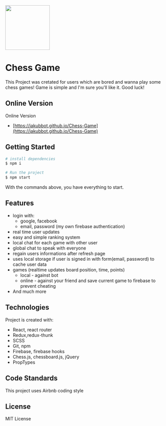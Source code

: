 <img align="center" width="140" height="140" src="https://user-images.githubusercontent.com/64312840/110952685-cc17e700-8346-11eb-8e9d-f363e6da104d.png">

# Chess Game

<!-- https://user-images.githubusercontent.com/64312840/110952685-cc17e700-8346-11eb-8e9d-f363e6da104d.png -->

This Project was cretated for users which are bored and wanna play some chess games!
Game is simple and I'm sure you'll like it. Good luck!

## Online Version

Online Version
- [https://jakubbot.github.io/Chess-Game](https://jakubbot.github.io/Chess-Game)

## Getting Started

```sh
# install dependencies
$ npm i

# Run the project
$ npm start
```

With the commands above, you have everything to start.

## Features

- login with: 
  - google, facebook
  - email, password (my own firebase authentication)
- real time user updates
- easy and simple ranking system
- local chat for each game with other user
- global chat to speak with everyone
- regain users informations after refresh page
- uses local storage if user is signed in with form(email, password) to cache user data 
- games (realtime updates board position, time, points)
  - local - against bot
  - online - against your friend and save current game to firebase to prevent cheating
- And much more

## Technologies

Project is created with:

- React, react router
- Redux,redux-thunk
- SCSS
- Git, npm
- Firebase, firebase hooks
- Chess.js, chessboard.js, jQuery
- PropTypes

## Code Standards

This project uses Airbnb coding style

## License

MIT License